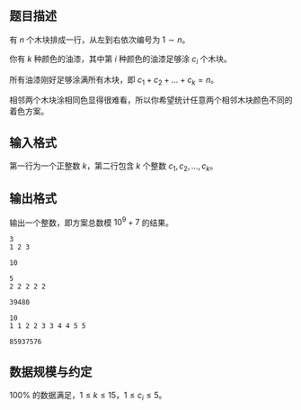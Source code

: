 ## 题目描述

有 $n$ 个木块排成一行，从左到右依次编号为 $1\sim n$。

你有 $k$ 种颜色的油漆，其中第 $i$ 种颜色的油漆足够涂 $c_i$ 个木块。

所有油漆刚好足够涂满所有木块，即 $c_1+c_2+\dots+c_k=n$。

相邻两个木块涂相同色显得很难看，所以你希望统计任意两个相邻木块颜色不同的着色方案。

## 输入格式

第一行为一个正整数 $k$，第二行包含 $k$ 个整数 $c_1, c_2, \dots , c_k$。

## 输出格式

输出一个整数，即方案总数模 $10^9+7$ 的结果。

```input1
3
1 2 3
```

```output1
10
```

```input2
5
2 2 2 2 2
```
```output2
39480
```

```input3
10
1 1 2 2 3 3 4 4 5 5
```
```output3
85937576
```

## 数据规模与约定

$100\%$ 的数据满足，$1\le k\le 15$，$1\le c_i\le 5$。